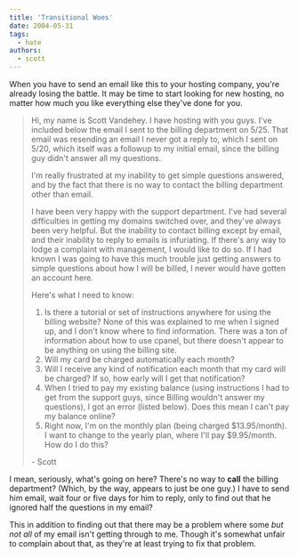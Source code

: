 ```yaml
---
title: 'Transitional Woes'
date: 2004-05-31
tags:
  - hate
authors:
  - scott
---
```


When you have to send an email like this to your hosting company, you're already losing the battle. It may be time to start looking for new hosting, no matter how much you like everything else they've done for you.

> Hi, my name is Scott Vandehey. I have hosting with you guys. I've included below the email I sent to the billing department on 5/25. That email was resending an email I never got a reply to, which I sent on 5/20, which itself was a followup to my initial email, since the billing guy didn't answer all my questions.
>
> I'm really frustrated at my inability to get simple questions answered, and by the fact that there is no way to contact the billing department other than email.
>
> I have been very happy with the support department. I've had several difficulties in getting my domains switched over, and they've always been very helpful. But the inability to contact billing except by email, and their inability to reply to emails is infuriating. If there's any way to lodge a complaint with management, I would like to do so. If I had known I was going to have this much trouble just getting answers to simple questions about how I will be billed, I never would have gotten an account here.
>
> Here's what I need to know:
>
> 1. Is there a tutorial or set of instructions anywhere for using the billing website? None of this was explained to me when I signed up, and I don't know where to find information. There was a ton of information about how to use cpanel, but there doesn't appear to be anything on using the billing site.
> 2. Will my card be charged automatically each month?
> 3. Will I receive any kind of notification each month that my card will be charged? If so, how early will I get that notification?
> 4. When I tried to pay my existing balance (using instructions I had to get from the support guys, since Billing wouldn't answer my questions), I got an error (listed below). Does this mean I can't pay my balance online?
> 5. Right now, I'm on the monthly plan (being charged $13.95/month). I want to change to the yearly plan, where I'll pay $9.95/month. How do I do this?
>
> \- Scott

I mean, seriously, what's going on here? There's no way to **call** the billing department? (Which, by the way, appears to just be one guy.) I have to send him email, wait four or five days for him to reply, only to find out that he ignored half the questions in my email?

This in addition to finding out that there may be a problem where some _but not all_ of my email isn't getting through to me. Though it's somewhat unfair to complain about that, as they're at least trying to fix that problem.
